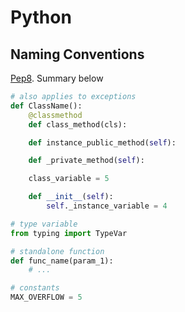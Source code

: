 # Python

## Naming Conventions

[Pep8](https://www.python.org/dev/peps/pep-0008/). Summary below

```python
# also applies to exceptions
def ClassName():
    @classmethod
    def class_method(cls):

    def instance_public_method(self):

    def _private_method(self):

    class_variable = 5

    def __init__(self):
        self._instance_variable = 4

# type variable
from typing import TypeVar

# standalone function
def func_name(param_1):
    # ...

# constants
MAX_OVERFLOW = 5
```
